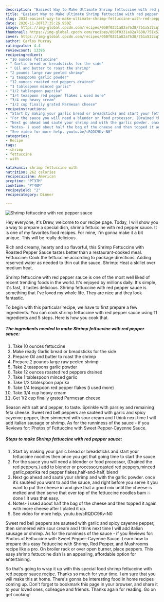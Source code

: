 ```yaml
---
description: "Easiest Way to Make Ultimate Shrimp fettuccine with red pepper sauce"
title: "Easiest Way to Make Ultimate Shrimp fettuccine with red pepper sauce"
slug: 2033-easiest-way-to-make-ultimate-shrimp-fettuccine-with-red-pepper-sauce
date: 2020-11-28T17:35:26.950Z
image: https://img-global.cpcdn.com/recipes/050f0331a82a7638/751x532cq70/shrimp-fettuccine-with-red-pepper-sauce-recipe-main-photo.jpg
thumbnail: https://img-global.cpcdn.com/recipes/050f0331a82a7638/751x532cq70/shrimp-fettuccine-with-red-pepper-sauce-recipe-main-photo.jpg
cover: https://img-global.cpcdn.com/recipes/050f0331a82a7638/751x532cq70/shrimp-fettuccine-with-red-pepper-sauce-recipe-main-photo.jpg
author: Carlos Murray
ratingvalue: 4.4
reviewcount: 13386
recipeingredient:
- "10 ounces fettuccine"
- " Garlic bread or breadsticks for the side"
- " Oil and butter to roast the shrimp"
- "2 pounds large raw peeled shrimp"
- "2 teaspoons garlic powder"
- "12 ounces roasted red peppers drained"
- "1 tablespoon minced garlic"
- "1/2 tablespoon paprika"
- "1/4 teaspoon red pepper flakes i used more"
- "3/4 cup heavy cream"
- "1/2 cup finally grated Parmesan cheese"
recipeinstructions:
- "Start by making your garlic bread or breadsticks and start your fettuccine noodles then once you get that going time to start the sauce"
- "For the sauce you will need a blender or food processor, (Drained the red peppers,) add to blender or processor,roasted red peppers,minced garlic,paprika red pepper flakes,half-and-half, blend"
- "Next go ahead and sauté your shrimp and with the garlic powder. once it’s sautéed you want to add the sauce, and right before you serve it you want to put the cheese in and give that a good mix until the cheese is melted and then serve that over top of the fettuccine noodles bam 💥 done ! It was that easy."
- "Notes- i used about half the bag of the cheese and then topped it again with more cheese after I plated it up."
- "See video for more help. youtu.be/cRQDC9Kv-N0"
categories:
- Recipe
tags:
- shrimp
- fettuccine
- with

katakunci: shrimp fettuccine with 
nutrition: 262 calories
recipecuisine: American
preptime: "PT37M"
cooktime: "PT40M"
recipeyield: "2"
recipecategory: Dinner

---
```



![Shrimp fettuccine with red pepper sauce](https://img-global.cpcdn.com/recipes/050f0331a82a7638/751x532cq70/shrimp-fettuccine-with-red-pepper-sauce-recipe-main-photo.jpg)

Hey everyone, it's Drew, welcome to our recipe page. Today, I will show you a way to prepare a special dish, shrimp fettuccine with red pepper sauce. It is one of my favorites food recipes. For mine, I'm gonna make it a bit unique. This will be really delicious.

Rich and creamy, hearty and so flavorful, this Shrimp Fettuccine with Roasted Pepper Sauce tastes better than a restaurant-cooked meal. Fettuccine: Cook the fettuccine according to package directions. Adding reserved water as needed to thin out the sauce. Shrimp: Heat a skillet over medium heat.

Shrimp fettuccine with red pepper sauce is one of the most well liked of recent trending foods in the world. It's enjoyed by millions daily. It's simple, it's fast, it tastes delicious. Shrimp fettuccine with red pepper sauce is something that I've loved my whole life. They are nice and they look fantastic.


To begin with this particular recipe, we have to first prepare a few ingredients. You can cook shrimp fettuccine with red pepper sauce using 11 ingredients and 5 steps. Here is how you cook that.

<!--inarticleads1-->

##### The ingredients needed to make Shrimp fettuccine with red pepper sauce:

1. Take 10 ounces fettuccine
1. Make ready  Garlic bread or breadsticks for the side
1. Prepare  Oil and butter to roast the shrimp
1. Prepare 2 pounds large raw peeled shrimp
1. Take 2 teaspoons garlic powder
1. Take 12 ounces roasted red peppers drained
1. Take 1 tablespoon minced garlic
1. Take 1/2 tablespoon paprika
1. Take 1/4 teaspoon red pepper flakes (i used more)
1. Take 3/4 cup heavy cream
1. Get 1/2 cup finally grated Parmesan cheese


Season with salt and pepper, to taste. Sprinkle with parsley and remaining feta cheese. Sweet red bell peppers are sauteed with garlic and spicy cayenne pepper, then simmered with sour cream and I think next time I will add italian sausage or shrimp. As for the runniness of the sauce - if you Reviews for: Photos of Fettuccine with Sweet Pepper-Cayenne Sauce. 

<!--inarticleads2-->

##### Steps to make Shrimp fettuccine with red pepper sauce:

1. Start by making your garlic bread or breadsticks and start your fettuccine noodles then once you get that going time to start the sauce
1. For the sauce you will need a blender or food processor, (Drained the red peppers,) add to blender or processor,roasted red peppers,minced garlic,paprika red pepper flakes,half-and-half, blend
1. Next go ahead and sauté your shrimp and with the garlic powder. once it’s sautéed you want to add the sauce, and right before you serve it you want to put the cheese in and give that a good mix until the cheese is melted and then serve that over top of the fettuccine noodles bam 💥 done ! It was that easy.
1. Notes- i used about half the bag of the cheese and then topped it again with more cheese after I plated it up.
1. See video for more help. youtu.be/cRQDC9Kv-N0


Sweet red bell peppers are sauteed with garlic and spicy cayenne pepper, then simmered with sour cream and I think next time I will add italian sausage or shrimp. As for the runniness of the sauce - if you Reviews for: Photos of Fettuccine with Sweet Pepper-Cayenne Sauce. Learn how to prepare this easy Fettuccine with Shrimp, Red Pepper, and Mushrooms recipe like a pro. On broiler rack or over open burner, place peppers. This easy shrimp fettuccine dish is an appealing, affordable option for entertaining. 

So that's going to wrap it up with this special food shrimp fettuccine with red pepper sauce recipe. Thanks so much for your time. I am sure that you will make this at home. There's gonna be interesting food in home recipes coming up. Don't forget to bookmark this page in your browser, and share it to your loved ones, colleague and friends. Thanks again for reading. Go on get cooking!

